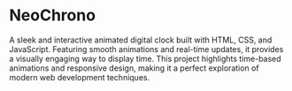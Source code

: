 # NeoChrono
A sleek and interactive animated digital clock built with HTML, CSS, and JavaScript. Featuring smooth animations and real-time updates, it provides a visually engaging way to display time. This project highlights time-based animations and responsive design, making it a perfect exploration of modern web development techniques.
